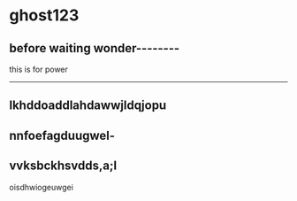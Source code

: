 # ghost123

before waiting
wonder--------
-----------------
this is for power

-----------------

lkhddoaddlahdawwjldqjopu
-----------------------
nnfoefagduugwel-
------------
vvksbckhsvdds,a;l
--------------
oisdhwiogeuwgei
